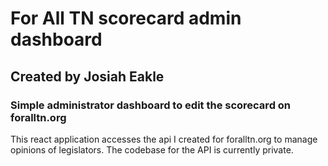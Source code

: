 # For All TN scorecard admin dashboard
## Created by Josiah Eakle
### Simple administrator dashboard to edit the scorecard on foralltn.org

This react application accesses the api I created for foralltn.org to manage opinions of legislators. The codebase for the API is currently private. 
